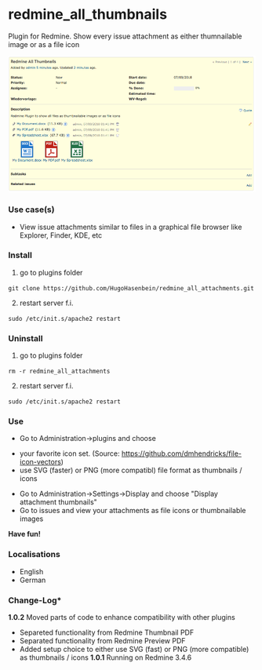 # redmine_all_thumbnails

Plugin for Redmine. Show every issue attachment as either thumnailable image or as a file icon

![PNG that represents a quick overview](/doc/Overview.png)

### Use case(s)

* View issue attachments similar to files in a graphical file browser like Explorer, Finder, KDE, etc

### Install

1. go to plugins folder

`git clone https://github.com/HugoHasenbein/redmine_all_attachments.git`

2. restart server f.i.  

`sudo /etc/init.s/apache2 restart`

### Uninstall

1. go to plugins folder

`rm -r redmine_all_attachments`

2. restart server f.i. 

`sudo /etc/init.s/apache2 restart`

### Use

* Go to Administration->plugins and choose 
- your favorite icon set. (Source: https://github.com/dmhendricks/file-icon-vectors)
- use SVG (faster) or PNG (more compatibl) file format as thumbnails / icons
* Go to Administration->Settings->Display and choose "Display attachment thumbnails"
* Go to issues and view your attachments as file icons or thumbnailable images

**Have fun!**

### Localisations

* English
* German

### Change-Log* 

**1.0.2** Moved parts of code to enhance compatibility with other plugins
- Separeted functionality from Redmine Thumbnail PDF
- Separated functionality from Redmine Preview PDF
- Added setup choice to either use SVG (fast) or PNG (more compatible) as thumbnails / icons
**1.0.1** Running on Redmine 3.4.6
